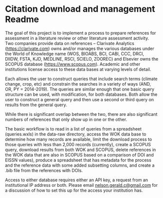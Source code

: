 Citation download and management Readme
================

The goal of this project is to implement a process to prepare references
for assessment in a literature review or other literature assessment
activity. Two companies provide data on references – Clarivate Analytics
(<https://clarivate.com>) owns and/or manages the various databases
under the World of Knowledge name (WOS, BIOABS, BCI, CABI, CCC, DRCI,
DIIDW, FSTA, KJD, MEDLINE, RSCI, SCIELO, ZOOREC) and Elsevier owns the
SCOPUS database (<https://www.scopus.com>). Academic and other
institutions license access to these data bases at varying levels of
detail.

Each allows the user to construct queries that include search terms
(climate change, crop, etc) and constrain the searches in a variety of
ways (AND, OR, PY = 2014-2019). The queries are similar enough that one
basic query structure can be used, with modification, for both
databases. Both allow the user to construct a general query and then use
a second or third query on results from the general query.

While there is significant overlap between the two, there are also
significant numbers of references that only show up in one or the other.

The basic workflow is to read in a list of queries from a spreadsheet
(queries.wxls) in the data-raw directory, access the WOK data base to
determine how many records are available, limit the download process to
those queries with less than 2,000 records (currently), create a SCOPUS
query, download results from both WOK and SCOPUS, delete references in
the WOK data that are also in SCOPUS based on a comparison of DOI and
EISSN values), produce a spreadsheet that has metadata for the process
and the reference data with some added subsetting columns, and create a
.bib file from the references with DOIs.

Access to either database requires either an API key, a request from an
institutional IP address or both. Please email
<nelson.gerald.c@gmail.com> for a discussion of how to set this up for
the access your institution has.
